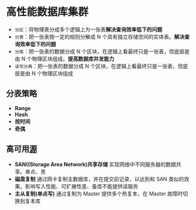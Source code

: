 # 高性能数据库集群

- `分区`：将物理表分成多个逻辑上为一张表**解决查询效率低下的问题**
- `分表`：把一张表按一定的规则分解成 N 个具有独立存储空间的实体表。**解决查询效率低下的问题**
- `分库`：把一张表的数据分成 N 个区块，在逻辑上看最终只是一张表，但底层是由 N 个物理区块组成。**提高数据库并发能力**
- `读写分离`：把一张表的数据分成 N 个区块，在逻辑上看最终只是一张表，但底层是由 N 个物理区块组成

## 分表策略

- **Range**
- **Hash**
- **按时间**
- **奇偶**

## 高可用[源](https://www.jb51.net/article/83400.htm)

- **SAN((Storage Area Network)共享存储** 实现网络中不同服务器的数据共享。单点、贵
- **磁盘复制** 通过网卡复制主数据库，并在提交前记录，以达到和 SAN 类似的效果。影响写入性能、可扩展性差、备库不能提供读服务
- **主从复制(单点写)** 通过复制为 Master 提供多个热复本，在 Master 故障时切换到复本库
